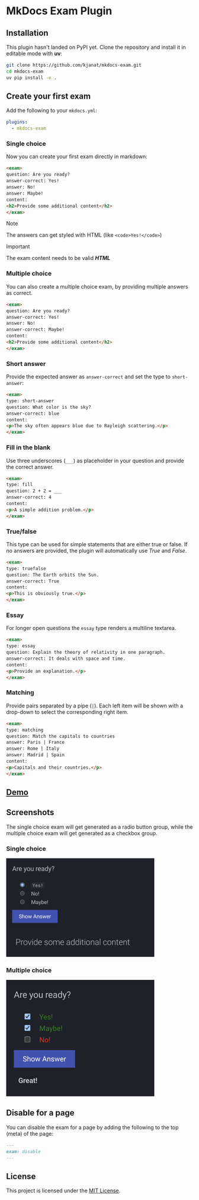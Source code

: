 # MkDocs Exam Plugin

## Installation

This plugin hasn't landed on PyPI yet. Clone the repository and install it in editable mode with **uv**:

```bash
git clone https://github.com/kjanat/mkdocs-exam.git
cd mkdocs-exam
uv pip install -e .
```

## Create your first exam

Add the following to your `mkdocs.yml`:

```yaml
plugins:
  - mkdocs-exam
```

### Single choice

Now you can create your first exam directly in markdown:

```markdown
<exam>
question: Are you ready?
answer-correct: Yes!
answer: No!
answer: Maybe!
content:
<h2>Provide some additional content</h2>
</exam>
```

> [!NOTE]
> The answers can get styled with HTML (like `<code>Yes!</code>`)

> [!IMPORTANT]
> The exam content needs to be valid **_HTML_**

### Multiple choice

You can also create a multiple choice exam, by providing multiple answers as correct.

```markdown
<exam>
question: Are you ready?
answer-correct: Yes!
answer: No!
answer-correct: Maybe!
content:
<h2>Provide some additional content</h2>
</exam>
```

### Short answer

Provide the expected answer as `answer-correct` and set the type to `short-answer`:

```markdown
<exam>
type: short-answer
question: What color is the sky?
answer-correct: blue
content:
<p>The sky often appears blue due to Rayleigh scattering.</p>
</exam>
```

### Fill in the blank

Use three underscores (`___`) as placeholder in your question and provide the correct answer.

```markdown
<exam>
type: fill
question: 2 + 2 = ___
answer-correct: 4
content:
<p>A simple addition problem.</p>
</exam>
```

### True/false

This type can be used for simple statements that are either true or false. If no
answers are provided, the plugin will automatically use _True_ and _False_.

```markdown
<exam>
type: truefalse
question: The Earth orbits the Sun.
answer-correct: True
content:
<p>This is obviously true.</p>
</exam>
```

### Essay

For longer open questions the `essay` type renders a multiline textarea.

```markdown
<exam>
type: essay
question: Explain the theory of relativity in one paragraph.
answer-correct: It deals with space and time.
content:
<p>Provide an explanation.</p>
</exam>
```

### Matching

Provide pairs separated by a pipe (`|`). Each left item will be shown with a
drop-down to select the corresponding right item.

```markdown
<exam>
type: matching
question: Match the capitals to countries
answer: Paris | France
answer: Rome | Italy
answer: Madrid | Spain
content:
<p>Capitals and their countries.</p>
</exam>
```

## [Demo](https://kjanat.github.io/mkdocs-exam/)

## Screenshots

The single choice exam will get generated as a radio button group, while the multiple choice exam will get generated as a checkbox group.

### Single choice

<img src="assets/images/exam.png" width="400rem">

### Multiple choice

<img src="assets/images/exam-multi.png" width="400rem">

## Disable for a page

You can disable the exam for a page by adding the following to the top (meta) of the page:

```markdown
---
exam: disable
---
```

## License

This project is licensed under the [MIT License](LICENSE).
